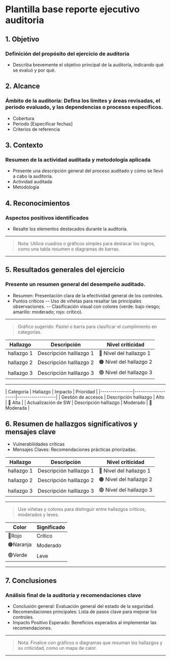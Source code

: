 # Plantilla base reporte ejecutivo auditoria

## 1. Objetivo
### Definición del propósito del ejercicio de auditoría
- Describa brevemente el objetivo principal de la auditoría, indicando qué se evaluó y por qué.

## 2. Alcance
### Ámbito de la auditoría: Defina los límites y áreas revisadas, el periodo evaluado, y las dependencias o procesos específicos.
- Cobertura
- Período [Especificar fechas]
- Criterios de referencia

## 3. Contexto
### Resumen de la actividad auditada y metodología aplicada
- Presente una descripción general del proceso auditado y cómo se llevó a cabo la auditoría.
- Actividad auditada
- Metodología

## 4. Reconocimientos
### Aspectos positivos identificados
- Resalte los elementos destacados durante la auditoría.

---

> Nota: Utilice cuadros o gráficos simples para destacar los logros, como una tabla resumen o diagramas de barras.

---

## 5. Resultados generales del ejercicio
### Presente un resumen general del desempeño auditado.
- Resumen: Presentación clara de la efectividad general de los controles.
- Puntos críticos
-- Uso de viñetas para resaltar las principales observaciones.
-- Clasificación visual con colores (verde: bajo riesgo; amarillo: moderado; rojo: crítico).

---

> Gráfico sugerido: Pastel o barra para clasificar el cumplimiento en categorías.

| Hallazgo      | Descripción           | Nivel criticidad           |
|-------------|---------------|---------------|
| hallazgo 1    | Descripción halllazgo 1          | 🔴 Nivel del hallazgo 1          |
| hallazgo 2    | Descripción halllazgo 2          | 🟠 Nivel del hallazgo 2          |
| hallazgo 3    | Descripción halllazgo 3          | 🟢 Nivel del hallazgo 3          |

---

| Categoria      | Hallazgo           | Impacto           | Prioridad           |
|----------------|--------------------|-------------------|
| Gestión de accesos    | Descripción halllazgo          | Alto          | 🔴 Alta      |
| Actualización de SW   | Descripción halllazgo          | Moderado      | 🔴 Moderada  |

## 6. Resumen de hallazgos significativos y mensajes clave
- Vulnerabilidades críticas
- Mensajes Claves: Recomendaciones prácticas priorizadas.

| Hallazgo      | Descripción           | Nivel criticidad           |
|-------------|---------------|---------------|
| hallazgo 1    | Descripción halllazgo 1          | 🔴 Nivel del hallazgo 1          |
| hallazgo 2    | Descripción halllazgo 2          | 🟠 Nivel del hallazgo 2          |
| hallazgo 3    | Descripción halllazgo 3          | 🟢 Nivel del hallazgo 3          |

---

> Use viñetas y colores para distinguir entre hallazgos críticos, moderados y leves.

| Color      | Significado           |
|-------------|---------------|
| 🔴Rojo    | Crítico          |
| 🟠Naranja    | Moderado          |
| 🟢Verde    | Leve          |

---

## 7. Conclusiones
### Análisis final de la auditoría y recomendaciones clave
- Conclusión general: Evaluación general del estado de la seguridad.
- Recomendaciones principales: Lista de pasos clave para mejorar los controles.
- Impacto Positivo Esperado: Beneficios esperados al implementar las recomendaciones.

---

> Nota: Finalice con gráficos o diagramas que resuman los hallazgos y su criticidad, como un mapa de calor.

---
